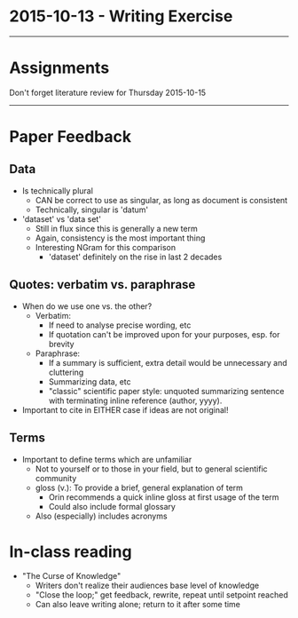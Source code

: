 2015-10-13 - Writing Exercise
=============================

--------------------------------------------------------------------------------

# Assignments

Don't forget literature review for Thursday 2015-10-15

--------------------------------------------------------------------------------

# Paper Feedback

## Data

-   Is technically plural
    -   CAN be correct to use as singular, as long as document is consistent
    -   Technically, singular is 'datum'
-   'dataset' vs 'data set'
    -   Still in flux since this is generally a new term
    -   Again, consistency is the most important thing
    -   Interesting NGram for this comparison
        -   'dataset' definitely on the rise in last 2 decades

## Quotes: verbatim vs. paraphrase

-   When do we use one vs. the other?
    -   Verbatim:
        -   If need to analyse precise wording, etc
        -   If quotation can't be improved upon for your purposes, esp. for
            brevity
    -   Paraphrase:
        -   If a summary is sufficient, extra detail would be unnecessary and
            cluttering
        -   Summarizing data, etc
        -   "classic" scientific paper style: unquoted summarizing sentence with
            terminating inline reference (author, yyyy).
-   Important to cite in EITHER case if ideas are not original!

## Terms

-   Important to define terms which are unfamiliar
    -   Not to yourself or to those in your field, but to general scientific
        community
    -   gloss (v.): To provide a brief, general explanation of term
        -   Orin recommends a quick inline gloss at first usage of the term
        -   Could also include formal glossary
    -   Also (especially) includes acronyms

# In-class reading

-   "The Curse of Knowledge"
    -   Writers don't realize their audiences base level of knowledge
    -   "Close the loop;" get feedback, rewrite, repeat until setpoint reached
    -   Can also leave writing alone; return to it after some time
